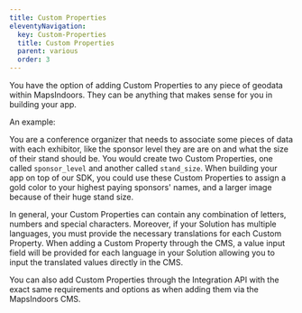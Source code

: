 ```yaml
---
title: Custom Properties
eleventyNavigation:
  key: Custom-Properties
  title: Custom Properties
  parent: various
  order: 3
---
```


You have the option of adding Custom Properties to any piece of geodata within MapsIndoors. They can be anything that makes sense for you in building your app.

An example:

You are a conference organizer that needs to associate some pieces of data with each exhibitor, like the sponsor level they are are on and what the size of their stand should be. You would create two Custom Properties, one called `sponsor_level` and another called `stand_size`. When building your app on top of our SDK, you could use these Custom Properties to assign a gold color to your highest paying sponsors' names, and a larger image because of their huge stand size.

In general, your Custom Properties can contain any combination of letters, numbers and special characters. Moreover, if your Solution has multiple languages, you must provide the necessary translations for each Custom Property. When adding a Custom Property through the CMS, a value input field will be provided for each language in your Solution allowing you to input the translated values directly in the CMS.

You can also add Custom Properties through the Integration API with the exact same requirements and options as when adding them via the MapsIndoors CMS.

